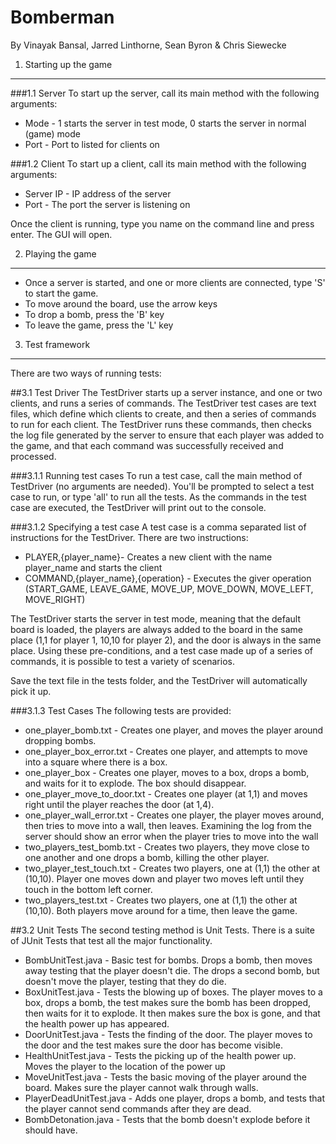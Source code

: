 Bomberman
========
By Vinayak Bansal, Jarred Linthorne, Sean Byron & Chris Siewecke

1. Starting up the game
-------------
###1.1 Server
To start up the server, call its main method with the following arguments:
* Mode - 1 starts the server in test mode, 0 starts the server in normal (game) mode
* Port - Port to listed for clients on

###1.2 Client
To start up a client, call its main method with the following arguments:
* Server IP - IP address of the server
* Port - The port the server is listening on

Once the client is running, type you name on the command line and press enter. The GUI will open.

2. Playing the game
-------------
* Once a server is started, and one or more clients are connected, type 'S' to start the game.
* To move around the board, use the arrow keys
* To drop a bomb, press the 'B' key
* To leave the game, press the 'L' key

3. Test framework
-------------
There are two ways of running tests:

##3.1 Test Driver
The TestDriver starts up a server instance, and one or two clients, and runs a series of commands. The TestDriver test cases are text files, which define which clients to create, and then a series of commands to run for each client. The TestDriver runs these commands, then checks the log file generated by the server to ensure that each player was added to the game, and that each command was successfully received and processed.

###3.1.1 Running test cases
To run a test case, call the main method of TestDriver (no arguments are needed). You'll be prompted to select a test case to run, or type 'all' to run all the tests. As the commands in the test case are executed, the TestDriver will print out to the console.

###3.1.2 Specifying a test case
A test case is a comma separated list of instructions for the TestDriver. There are two instructions:

* PLAYER,{player_name}- Creates a new client with the name player_name and starts the client
* COMMAND,{player_name},{operation} - Executes the giver operation (START_GAME, LEAVE_GAME, MOVE_UP, MOVE_DOWN, MOVE_LEFT, MOVE_RIGHT)
	
The TestDriver starts the server in test mode, meaning that the default board is loaded, the players are always added to the board in the same place (1,1 for player 1, 10,10 for player 2), and the door is always in the same place. Using these pre-conditions, and a test case made up of a series of commands, it is possible to test a variety of scenarios.

Save the text file in the tests folder, and the TestDriver will automatically pick it up.

###3.1.3 Test Cases
The following tests are provided:

* one_player_bomb.txt - Creates one player, and moves the player around dropping bombs.
* one_player_box_error.txt - Creates one player, and attempts to move into a square where there is a box.
* one_player_box - Creates one player, moves to a box, drops a bomb, and waits for it to explode. The box should disappear.
* one_player_move_to_door.txt - Creates one player (at 1,1) and moves right until the player reaches the door (at 1,4).
* one_player_wall_error.txt - Creates one player, the player moves around, then tries to move into a wall, then leaves. Examining the log from the server should show an error when the player tries to move into the wall
* two_players_test_bomb.txt - Creates two players, they move close to one another and one drops a bomb, killing the other player.
* two_player_test_touch.txt - Creates two players, one at (1,1) the other at (10,10). Player one moves down and player two moves left until they touch in the bottom left corner.
* two_players_test.txt - Creates two players, one at (1,1) the other at (10,10). Both players move around for a time, then leave the game.

##3.2 Unit Tests
The second testing method is Unit Tests. There is a suite of JUnit Tests that test all the major functionality.

* BombUnitTest.java - Basic test for bombs. Drops a bomb, then moves away testing that the player doesn't die. The drops a second bomb, but doesn't move the player, testing that they do die.
* BoxUnitTest.java - Tests the blowing up of boxes. The player moves to a box, drops a bomb, the test makes sure the bomb has been dropped, then waits for it to explode. It then makes sure the box is gone, and that the health power up has appeared.
* DoorUnitTest.java - Tests the finding of the door. The player moves to the door and the test makes sure the door has become visible.
* HealthUnitTest.java - Tests the picking up of the health power up. Moves the player to the location of the power up 
* MoveUnitTest.java - Tests the basic moving of the player around the board. Makes sure the player cannot walk through walls.
* PlayerDeadUnitTest.java - Adds one player, drops a bomb, and tests that the player cannot send commands after they are dead.
* BombDetonation.java - Tests that the bomb doesn't explode before it should have.